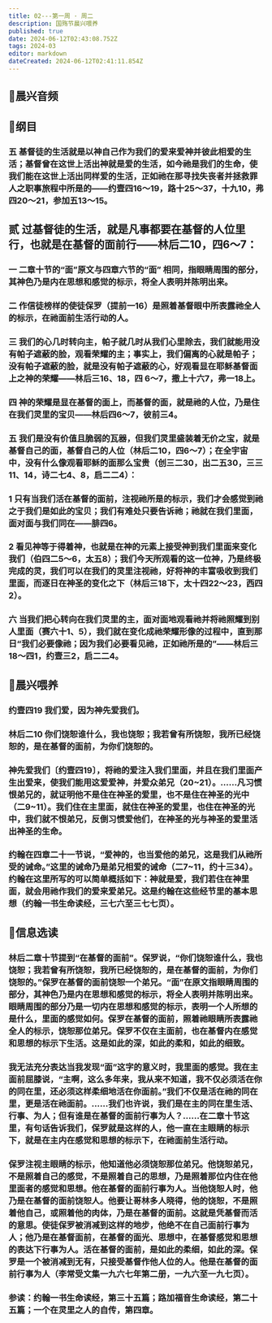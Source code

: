 ```yaml
---
title: 02---第一周 · 周二
description: 国殇节晨兴喂养
published: true
date: 2024-06-12T02:43:08.752Z
tags: 2024-03
editor: markdown
dateCreated: 2024-06-12T02:41:11.854Z
---
```


## 🎵晨兴音频

## 📖纲目

### 五     基督徒的生活就是以神自己作为我们的爱来爱神并彼此相爱的生活；基督曾在这世上活出神就是爱的生活，如今祂是我们的生命，使我们能在这世上活出同样爱的生活，正如祂在那寻找失丧者并拯救罪人之职事旅程中所是的——约壹四16～19，路十25～37，十九10，弗四20～21，参加五13～15。

## 贰    过基督徒的生活，就是凡事都要在基督的人位里行，也就是在基督的面前行——林后二10，四6～7：

### 一    二章十节的“面”原文与四章六节的“面” 相同，指眼睛周围的部分，其神色乃是内在思想和感觉的标示，将全人表明并陈明出来。

### 二    作信徒榜样的使徒保罗（提前一16）是照着基督眼中所表露祂全人的标示，在祂面前生活行动的人。

### 三    我们的心几时转向主，帕子就几时从我们心里除去，我们就能用没有帕子遮蔽的脸，观看荣耀的主；事实上，我们偏离的心就是帕子；没有帕子遮蔽的脸，就是没有帕子遮蔽的心，好观看显在耶稣基督面上之神的荣耀——林后三16、18，四 6～7，撒上十六7，弗一18上。

### 四    神的荣耀是显在基督的面上，而基督的面，就是祂的人位，乃是住在我们灵里的宝贝——林后四6～7，彼前三4。

### 五    我们是没有价值且脆弱的瓦器，但我们灵里盛装着无价之宝，就是基督自己的面，基督自己的人位（林后二10，四6～7）；在全宇宙中，没有什么像观看耶稣的面那么宝贵（创三二30，出二五30，三三11、14，诗二七4、8，启二二4）：

### 1    只有当我们活在基督的面前，注视祂所是的标示，我们才会感觉到祂之于我们是如此的宝贝；我们有难处只要告诉祂；祂就在我们里面，面对面与我们同在——腓四6。

### 2    看见神等于得着神，也就是在神的元素上接受神到我们里面来变化我们（伯四二5～6，太五8）；我们今天所观看的这一位神，乃是终极完成的灵，我们可以在我们的灵里注视祂，好将神的丰富吸收到我们里面，而逐日在神圣的变化之下（林后三18下，太十四22～23，西四2）。

### 六    当我们把心转向在我们灵里的主，面对面地观看祂并将祂照耀到别人里面（赛六十1、5），我们就在变化成祂荣耀形像的过程中，直到那日“我们必要像祂；因为我们必要看见祂，正如祂所是的”——林后三18～四1，约壹三2，启二二4。

## 📖晨兴喂养

### 约壹四19    我们爱，因为神先爱我们。

### 林后二10    你们饶恕谁什么，我也饶恕；我若曾有所饶恕，我所已经饶恕的，是在基督的面前，为你们饶恕的。

### 神先爱我们〔约壹四19〕，将祂的爱注入我们里面，并且在我们里面产生出爱来，使我们能用这爱爱神，并爱众弟兄（20~21）。……凡习惯恨弟兄的，就证明他不是住在神圣的爱里，也不是住在神圣的光中（二9~11）。我们住在主里面，就住在神圣的爱里，也住在神圣的光中，我们就不恨弟兄，反倒习惯爱他们，在神圣的光与神圣的爱里活出神圣的生命。

### 约翰在四章二十一节说，“爱神的，也当爱他的弟兄，这是我们从祂所受的诫命。”这里的诫命乃是弟兄相爱的诫命（二7~11，约十三34）。约翰在这里所写的可以简单概括如下：神就是爱，我们若住在神里面，就会用祂作我们的爱来爱弟兄。这是约翰在这些经节里的基本思想（约翰一书生命读经，三七六至三七七页）。

## 📖信息选读

### 林后二章十节提到“在基督的面前”。保罗说，“你们饶恕谁什么，我也饶恕；我若曾有所饶恕，我所已经饶恕的，是在基督的面前，为你们饶恕的。”保罗在基督的面前饶恕一个弟兄。“面”在原文指眼睛周围的部分，其神色乃是内在思想和感觉的标示，将全人表明并陈明出来。眼睛周围的部分乃是一切内在思想和感觉的标示，表明一个人所想的是什么，里面的感觉如何。保罗在基督的面前，照着祂眼睛所表露祂全人的标示，饶恕那位弟兄。保罗不仅在主面前，也在基督内在感觉和思想的标示下生活。这是如此的深，如此的柔和，如此的细致。

### 我无法充分表达当我发现“面”这字的意义时，我里面的感觉。我在主面前屈膝说，“主啊，这么多年来，我从来不知道，我不仅必须活在你的同在里，还必须这样柔细地活在你面前。”我们不仅是活在祂的同在里，更是活在祂面前。……我们也许说，我们是在主的同在里生活、行事、为人；但有谁是在基督的面前行事为人？……在二章十节这里，有句话告诉我们，保罗就是这样的人，他一直在主眼睛的标示下，就是在主内在感觉和思想的标示下，在祂面前生活行动。

### 保罗注视主眼睛的标示，他知道他必须饶恕那位弟兄。他饶恕弟兄，不是照着自己的感觉，不是照着自己的思想，乃是照着那位内住在他里面者的感觉和思想。他在基督的面前行事为人。当他饶恕人时，他乃是在基督的面前饶恕人。他要让哥林多人晓得，他的饶恕，不是照着他自己，或照着他的肉体，乃是在基督的面前。这就是凭基督而活的意思。使徒保罗被消减到这样的地步，他绝不在自己面前行事为人；他乃是在基督面前，在基督的面光、思想中，在基督感觉和思想的表达下行事为人。活在基督的面前，是如此的柔细，如此的深。保罗是一个被消减到无有，只接受基督作他人位的人。他是在基督的面前行事为人（李常受文集一九六七年第二册，一九六至一九七页）。

### 参读：约翰一书生命读经，第三十五篇；路加福音生命读经，第二十五篇；一个在灵里之人的自传，第四章。
<!-- Google tag (gtag.js) -->
<script async src="https://www.googletagmanager.com/gtag/js?id=G-1P8709Z16T"></script>
<script>
  window.dataLayer = window.dataLayer || [];
  function gtag(){dataLayer.push(arguments);}
  gtag('js', new Date());

  gtag('config', 'G-1P8709Z16T');
</script>